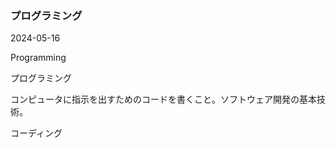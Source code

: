 <article id="プログラミング">

### プログラミング

<p class="st_update_header">2024-05-16</p>
<p class="st_name_header_en">Programming</p>
<p class="st_name_header_jp">プログラミング</p>
<div class="article_explanation">コンピュータに指示を出すためのコードを書くこと。ソフトウェア開発の基本技術。</div>
<p class="st_name_header_synonyms">コーディング</p>
</article>
